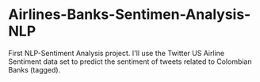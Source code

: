 # Airlines-Banks-Sentimen-Analysis-NLP

First NLP-Sentiment Analysis project. I'll use the Twitter US Airline Sentiment data set to predict the sentiment of tweets related to Colombian Banks (tagged). 

